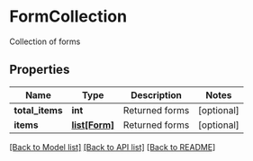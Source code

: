 # FormCollection

Collection of forms
## Properties
Name | Type | Description | Notes
------------ | ------------- | ------------- | -------------
**total_items** | **int** | Returned forms | [optional] 
**items** | [**list[Form]**](Form.md) | Returned forms | [optional] 

[[Back to Model list]](../README.md#documentation-for-models) [[Back to API list]](../README.md#documentation-for-api-endpoints) [[Back to README]](../README.md)


